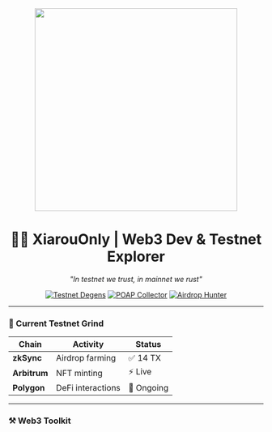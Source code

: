 <div align="center">
  <img src="https://media.giphy.com/media/v1.Y2lkPTc5MGI3NjExZTA0YjQ0MzA0OTg5NjQwZTAxYzU5NWE0MDE4Mzc5M2Q2M2QyY2RkYSZlcD12MV9pbnRlcm5hbF9naWZzX2dpZklkJmN0PWc/ES4Vcv8zWfIt2/giphy.gif" width="400">
  <h1>👨‍💻 XiarouOnly | Web3 Dev & Testnet Explorer</h1>
  <p><em>"In testnet we trust, in mainnet we rust"</em></p>
  
  [![Testnet Degens](https://img.shields.io/badge/Testnet_Degens-Active-brightgreen?style=flat&logo=ethereum)](https://example.com)
  [![POAP Collector](https://img.shields.io/badge/POAPs-12-yellow?style=flat&logo=poap)](https://app.poap.xyz/address/your_address)
  [![Airdrop Hunter](https://img.shields.io/badge/Airdrop_Hunter-0x...ab3c-red?style=flat)](https://zksync.io/explorer/your_address)
</div>

---

### 🧪 Current Testnet Grind
| Chain       | Activity          | Status |
|-------------|-------------------|--------|
| **zkSync**  | Airdrop farming   | ✅ 14 TX |
| **Arbitrum**| NFT minting       | ⚡ Live |
| **Polygon** | DeFi interactions | 🔄 Ongoing |

---

### ⚒️ Web3 Toolkit
